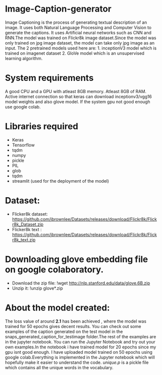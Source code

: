 # Image-Caption-generator
Image Captioning is the process of generating textual description of an image. It uses both Natural Language Processing and Computer Vision to generate the captions. It uses Artificial neural networks such as CNN and RNN.The model was trained on Flickr8k image dataset.Since the model was only trained on jpg image dataset, the model can take only jpg image as an input.
The 2 pretrained models used here are:
            1. inceptionV3 model which is trained on imagenet dataset
            2. GloVe model which is an unsupervised learning algorithm. 
            
 
 # System requirements
 A good CPU and a GPU with atleast 8GB memory.
 Atleast 8GB of RAM.
 Active internet connection so that keras can download inceptionv3/vgg16 model weights and also glove model.
 If the system gpu not good enough use google colab.
 
# Libraries required
* Keras 
* Tensorflow 
* tqdm
* numpy
* pickle
* PIL
* glob
* tqdm
* streamlit (used for the deployment of the model)
 
 # Dataset:
 * Flicker8k dataset: https://github.com/jbrownlee/Datasets/releases/download/Flickr8k/Flickr8k_Dataset.zip
 * Flicker8k text : https://github.com/jbrownlee/Datasets/releases/download/Flickr8k/Flickr8k_text.zip
 
 # Downloading glove embedding  file on google colaboratory.
 * Download the zip file: !wget http://nlp.stanford.edu/data/glove.6B.zip
 * Unzip it: !unzip glove*.zip
 
 # About the model created:
 The loss value of  around **2.1** has been achieved , where the model was trained for 50 epochs  gives decent results. You can check out some examples of the caption generated on the test model in the snaps_generated_caption_for_testimage folder.The rest of the examples are in the jupyter notebook. You can run the Jupyter Notebook and try out your own examples.In the notebook i have trained model for 20 epochs since my gpu isnt good enough. I have uploaded model trained on 50 epochs using google colab.Everything is implemented in the Jupyter notebook which will hopefully make it easier to understand the code.
  *unique.p* is a pickle file which contains all the unique words in the vocabulary. 


 
 
 

